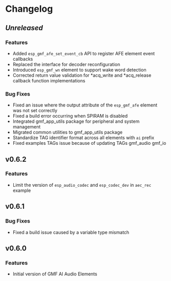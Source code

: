 # Changelog

## *Unreleased*

### Features

- Added `esp_gmf_afe_set_event_cb` API to register AFE element event callbacks
- Replaced the interface for decoder reconfiguration
- Introduced `esp_gmf_wn` element to support wake word detection
- Corrected return value validation for *acq_write and *acq_release callback function implementations

### Bug Fixes

- Fixed an issue where the output attribute of the `esp_gmf_afe` element was not set correctly
- Fixed a build error occurring when SPIRAM is disabled
- Integrated gmf_app_utils package for peripheral and system management
- Migrated common utilities to gmf_app_utils package
- Standardize TAG identifier format across all elements with `ai` prefix
- Fixed examples TAGs issue because of updating TAGs gmf_audio gmf_io 

## v0.6.2

### Features

- Limit the version of `esp_audio_codec` and `esp_codec_dev` in `aec_rec` example

## v0.6.1

### Bug Fixes

- Fixed a build issue caused by a variable type mismatch

## v0.6.0

### Features

- Initial version of GMF AI Audio Elements
